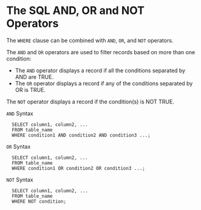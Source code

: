 # The SQL AND, OR and NOT Operators
The `WHERE` clause can be combined with `AND`, `OR`, and `NOT` operators.

The `AND` and `OR` operators are used to filter records based on more than one condition:

- The `AND` operator displays a record if all the conditions separated by AND are TRUE.
- The `OR` operator displays a record if any of the conditions separated by OR is TRUE.
  
The `NOT` operator displays a record if the condition(s) is NOT TRUE.

`AND` Syntax

```
  SELECT column1, column2, ...
  FROM table_name
  WHERE condition1 AND condition2 AND condition3 ...;
```
`OR` Syntax

```
  SELECT column1, column2, ...
  FROM table_name
  WHERE condition1 OR condition2 OR condition3 ...;
```


`NOT` Syntax

```
  SELECT column1, column2, ...
  FROM table_name
  WHERE NOT condition;
```

